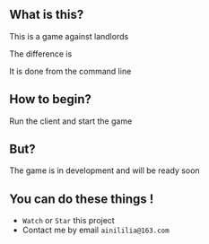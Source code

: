 ## What is this?
This is a game against landlords

The difference is

It is done from the command line
## How to begin?
Run the client and start the game

## But?
The game is in development and will be ready soon

## You can do these things !
- ```Watch``` or ```Star``` this project
- Contact me by email ```ainililia@163.com```
